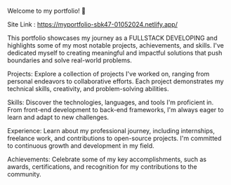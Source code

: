Welcome to my portfolio! 🚀

Site Link :  https://myportfolio-sbk47-01052024.netlify.app/

This portfolio showcases my journey as a FULLSTACK DEVELOPING and highlights some of my most notable projects, achievements, and skills.
I've dedicated myself to creating meaningful and impactful solutions that push boundaries and solve real-world problems.

Projects: Explore a collection of projects I've worked on, ranging from personal endeavors to collaborative efforts.
Each project demonstrates my technical skills, creativity, and problem-solving abilities.

Skills: Discover the technologies, languages, and tools I'm proficient in.
 From front-end development to back-end frameworks, I'm always eager to learn and adapt to new challenges.

 Experience: Learn about my professional journey, including internships, freelance work, and contributions to open-source projects.
 I'm committed to continuous growth and development in my field.

 Achievements: Celebrate some of my key accomplishments, such as awards, certifications, and recognition for my contributions to the community.

